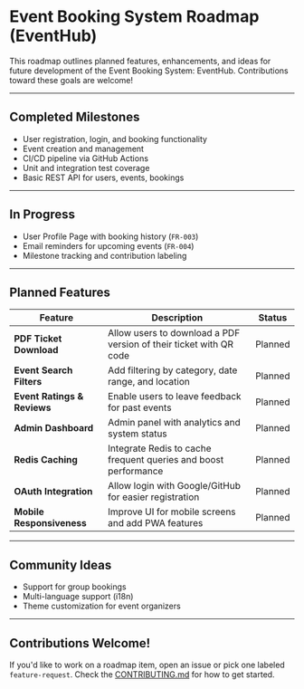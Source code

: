 # Event Booking System Roadmap (EventHub)

This roadmap outlines planned features, enhancements, and ideas for future development of the Event Booking System: EventHub. Contributions toward these goals are welcome!

---

## Completed Milestones

- User registration, login, and booking functionality
- Event creation and management
- CI/CD pipeline via GitHub Actions
- Unit and integration test coverage
- Basic REST API for users, events, bookings

---

## In Progress

- User Profile Page with booking history (`FR-003`)
- Email reminders for upcoming events (`FR-004`)
- Milestone tracking and contribution labeling

---

## Planned Features

| Feature | Description | Status |
|--------|-------------|--------|
| **PDF Ticket Download** | Allow users to download a PDF version of their ticket with QR code | Planned |
| **Event Search Filters** | Add filtering by category, date range, and location | Planned |
| **Event Ratings & Reviews** | Enable users to leave feedback for past events | Planned |
| **Admin Dashboard** | Admin panel with analytics and system status | Planned |
| **Redis Caching** | Integrate Redis to cache frequent queries and boost performance | Planned |
| **OAuth Integration** | Allow login with Google/GitHub for easier registration | Planned |
| **Mobile Responsiveness** | Improve UI for mobile screens and add PWA features | Planned |

---

## Community Ideas

- Support for group bookings
- Multi-language support (i18n)
- Theme customization for event organizers

---

## Contributions Welcome!

If you'd like to work on a roadmap item, open an issue or pick one labeled `feature-request`. Check the [CONTRIBUTING.md](CONTRIBUTING.md) for how to get started.

